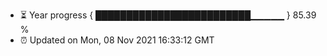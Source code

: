 - ⏳ Year progress { █████████████████████████▁▁▁▁▁ } 85.39 %
- ⏰ Updated on Mon, 08 Nov 2021 16:33:12 GMT

